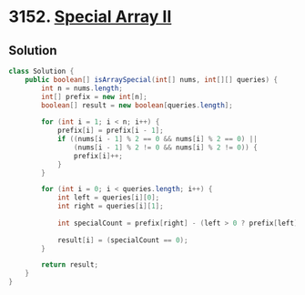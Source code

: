 # 3152. [Special Array II](https://leetcode.com/problems/special-array-ii/description/?envType=daily-question&envId=2024-12-09)

## Solution

```java
class Solution {
    public boolean[] isArraySpecial(int[] nums, int[][] queries) {
        int n = nums.length;
        int[] prefix = new int[n];
        boolean[] result = new boolean[queries.length];
        
        for (int i = 1; i < n; i++) {
            prefix[i] = prefix[i - 1];
            if ((nums[i - 1] % 2 == 0 && nums[i] % 2 == 0) || 
                (nums[i - 1] % 2 != 0 && nums[i] % 2 != 0)) {
                prefix[i]++;
            }
        }

        for (int i = 0; i < queries.length; i++) {
            int left = queries[i][0];
            int right = queries[i][1];
            
            int specialCount = prefix[right] - (left > 0 ? prefix[left] : 0);
            
            result[i] = (specialCount == 0);
        }

        return result;
    }
}
```
